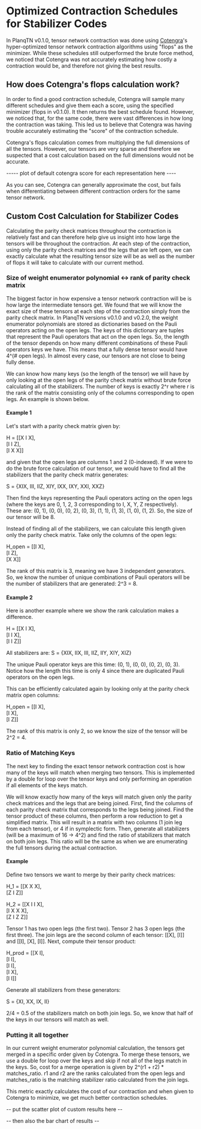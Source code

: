 # Optimized Contraction Schedules for Stabilizer Codes

In PlanqTN v0.1.0, tensor network contraction was done using [Cotengra](https://cotengra.readthedocs.io/)'s hyper-optimized tensor network contraction algorithms using "flops" as the minimizer. While these schedules still outperformed the brute force method, we noticed that Cotengra was not accurately estimating how costly a contraction would be, and therefore not giving the best results.


## How does Cotengra's flops calculation work?
In order to find a good contraction schedule, Cotengra will sample many different schedules and give them each a score, using the specified minimizer (flops in v0.1.0). It then returns the best schedule found. However, we noticed that, for the same code, there were vast differences in how long the contraction was taking. This led us to believe that Cotengra was having trouble accurately estimating the "score" of the contraction schedule.

Cotengra's flops calculation comes from multiplying the full dimensions of all the tensors. However, our tensors are very sparse and therefore we suspected that a cost calculation based on the full dimensions would not be accurate.

----- plot of default cotengra score for each representation here ---- 

As you can see, Cotengra can generally approximate the cost, but fails when differentiating between different contraction orders for the same tensor network.


## Custom Cost Calculation for Stabilizer Codes
Calculating the parity check matrices throughout the contraction is relatively fast and can therefore help give us insight into how large the tensors will be throughout the contraction. At each step of the contraction, using only the parity check matrices and the legs that are left open, we can exactly calculate what the resulting tensor size will be as well as the number of flops it will take to calculate with our current method.

### Size of weight enumerator polynomial <-> rank of parity check matrix
The biggest factor in how expensive a tensor network contraction will be is how large the intermediate tensors get. We found that we will know the exact size of these tensors at each step of the contraction simply from the parity check matrix. In PlanqTN versions v0.1.0 and v0.2.0, the weight enumerator polynomials are stored as dictionaries based on the Pauli operators acting on the open legs. The keys of this dictionary are tuples that represent the Pauli operators that act on the open legs. So, the length of the tensor depends on how many different combinations of these Pauli operators keys we have. This means that a fully dense tensor would have 4^(# open legs). In almost every case, our tensors are not close to being fully dense.

We can know how many keys (so the length of the tensor) we will have by only looking at the open legs of the parity check matrix without brute force calculating all of the stabilizers. The number of keys is exactly 2^r where r is the rank of the matrix consisting only of the columns corresponding to open legs. An example is shown below.

#### Example 1
Let's start with a parity check matrix given by:

H = [[X I X], \
     [I I Z], \
     [I X X]]

and given that the open legs are columns 1 and 2 (0-indexed). If we were to do the brute force calculation of our tensor, we would have to find all the stabilizers that the parity check matrix generates:

S = {XIX, III, IIZ, XIY, IXX, IXY, XXI, XXZ}

Then find the keys representing the Pauli operators acting on the open legs (where the keys are 0, 1, 2, 3 corresponding to I, X, Y, Z respectively). These are: (0, 1), (0, 0), (0, 2), (0, 3), (1, 1), (1, 3), (1, 0), (1, 2). So, the size of our tensor will be 8. 

Instead of finding all of the stabilizers, we can calculate this length given only the parity check matrix. Take only the columns of the open legs:

H_open = [[I X], \
          [I Z], \
          [X X]]

The rank of this matrix is 3, meaning we have 3 independent generators. So, we know the number of unique combinations of Pauli operators will be the number of stabilizers that are generated: 2^3 = 8.

#### Example 2
Here is another example where we show the rank calculation makes a difference.

H = [[X I X], \
     [I I X], \
     [I I Z]]

All stabilizers are:
S = {XIX, IIX, III,  IIZ, IIY, XIY, XIZ}

The unique Pauli operator keys are this time: (0, 1), (0, 0), (0, 2), (0, 3). Notice how the length this time is only 4 since there are duplicated Pauli operators on the open legs.

This can be efficiently calculated again by looking only at the parity check matrix open columns:

H_open = [[I X], \
          [I X], \
          [I Z]]

The rank of this matrix is only 2, so we know the size of the tensor will be 2^2 = 4.

### Ratio of Matching Keys
The next key to finding the exact tensor network contraction cost is how many of the keys will match when merging two tensors. This is implemented by a double for loop over the tensor keys and only performing an operation if all elements of the keys match. 

We will know exactly how many of the keys will match given only the parity check matrices and the legs that are being joined. First, find the columns of each parity check matrix that corresponds to the legs being joined. Find the tensor product of these columns, then perform a row reduction to get a simplified matrix. This will result in a matrix with two columns (1 join leg from each tensor), or 4 if in symplectic form. Then, generate all stabilizers (will be a maximum of 16 -> 4^2) and find the ratio of stabilizers that match on both join legs. This ratio will be the same as when we are enumerating the full tensors during the actual contraction. 

#### Example
Define two tensors we want to merge by their parity check matrices:

H_1 = [[X X X], \
       [Z I Z]]

H_2 = [[X I I X], \
       [I X X X], \
       [Z I Z Z]]

Tensor 1 has two open legs (the first two). Tensor 2 has 3 open legs (the first three). The join legs are the second column of each tensor: [[X], [I]] and [[I], [X], [I]]. Next, compute their tensor product:

H_prod = [[X I], \
        [I I], \
        [I I], \
        [I X], \
        [I I]]

Generate all stabilizers from these generators: 

S = {XI, XX, IX, II}

2/4 = 0.5 of the stabilizers match on both join legs. So, we know that half of the keys in our tensors will match as well. 

### Putting it all together
In our current weight enumerator polynomial calculation, the tensors get merged in a specific order given by Cotengra. To merge these tensors, we use a double for loop over the keys and skip if not all of the legs match in the keys. So, cost for a merge operation is given by 2^(r1 + r2) * matches_ratio. r1 and r2 are the ranks calculated from the open legs and matches_ratio is the matching stabilizer ratio calculated from the join legs. 

This metric exactly calculates the cost of our contraction and when given to Cotengra to minimize, we get much better contraction schedules. 

-- put the scatter plot of custom results here -- 

-- then also the bar chart of results -- 